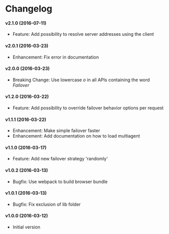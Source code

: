 # Changelog

#### **v2.1.0** (2016-07-11)

* Feature: Add possibility to resolve server addresses using the client

#### **v2.0.1** (2016-03-23)

* Enhancement: Fix error in documentation

#### **v2.0.0** (2016-03-23)

* Breaking Change: Use lowercase *o* in all APIs containing the word *Failover*

#### **v1.2.0** (2016-03-22)

* Feature: Add possibility to override failover behavior options per request

#### **v1.1.1** (2016-03-22)

* Enhancement: Make simple failover faster
* Enhancement: Add documentation on how to load multiagent

#### **v1.1.0** (2016-03-17)

* Feature: Add new failover strategy 'randomly'

#### **v1.0.2** (2016-03-13)

* Bugfix: Use webpack to build browser bundle

#### **v1.0.1** (2016-03-13)

* Bugfix: Fix exclusion of lib folder

#### **v1.0.0** (2016-03-12)

* Initial version
